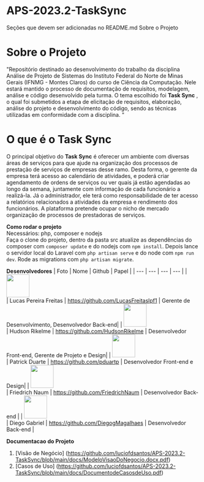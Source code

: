# APS-2023.2-TaskSync


Seções que devem ser adicionadas no README.md
Sobre o Projeto

# **Sobre o Projeto**

"Repositório destinado ao desenvolvimento do trabalho da disciplina Análise de Projeto de Sistemas do Instituto Federal do Norte de Minas Gerais (IFNMG - Montes Claros) do curso de Ciência da Computação. Nele estará mantido o processo de documentação de requisitos, modelagem, análise e código desenvolvido pela turma. O tema escolhido foi **Task Sync** , o qual foi submetidos a etapa de elicitação de requisitos, elaboração, análise do projeto e desenvolvimento do código, sendo as técnicas utilizadas em conformidade com a disciplina. "

# **O que é o Task Sync**

O principal objetivo do **Task Sync** é oferecer um ambiente com diversas áreas de serviços para que ajude na organização dos processos de prestação de serviços de empresas desse ramo. Desta forma, o gerente da empresa terá acesso ao calendário de atividades, e poderá criar agendamento de ordens de serviços ou ver quais já estão agendadas ao longo da semana, juntamente com informação de cada funcionário a realizá-la. Já o administrador, ele terá como responsabilidade de ter acesso a relatórios relacionados a atividades da empresa e rendimento dos funcionários. A plataforma pretende ocupar o nicho de mercado organização de processos de prestadoras de serviços. 

**Como rodar o projeto**  
Necessários: php, composer e nodejs  
Faça o clone do projeto, dentro da pasta src atualize as dependências do composer com ```composer update``` e do nodejs com ```npm install```. Depois lance o servidor local do Laravel com ```php artisan serve``` e do node com ```npm run dev```. Rode as migrations com ```php artisan migrate```.

**Desenvolvedores**
| Foto | Nome | Github | Papel |
| --- | --- | --- | --- |
| <img src="https://github.com/LucasFreitaslpf1.png" width="60px;"/><br /> | Lucas Pereira Freitas | https://github.com/LucasFreitaslpf1 | Gerente de Desenvolvimento, Desenvolvedor Back-end|
| <img src="https://github.com/HudsonRikelme.png" width="60px;"/><br /> | Hudson Rikelme | https://github.com/HudsonRikelme | Desenvolvedor Front-end, Gerente de Projeto e Design|
| <img src="https://github.com/pduartp.png" width="60px;"/><br /> | Patrick Duarte | https://github.com/pduartp | Desenvolvedor Front-end e Design|
| <img src="https://github.com/FriedrichNaum.png" width="60px;"/><br /> | Friedrich Naum | https://github.com/FriedrichNaum | Desenvolvedor Back-end |
| <img src="https://github.com/DiegogMagalhaes.png" width="60px;"/><br /> | Diego Gabriel | https://github.com/DiegogMagalhaes | Desenvolvedor Back-end |


**Documentacao do Projeto**
1. [Visão de Negócio] (https://github.com/luciofdsantos/APS-2023.2-TaskSync/blob/main/docs/ModeloVisaoDoNegocio.docx.pdf)
2. [Casos de Uso] (https://github.com/luciofdsantos/APS-2023.2-TaskSync/blob/main/docs/DocumentodeCasosdeUso.pdf)

